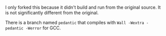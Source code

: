 
I only forked this because it didn't build and run from the original source. It
is not significantly different from the original.

There is a branch named `pedantic` that compiles with `Wall -Wextra -pedantic -Werror` for GCC.


